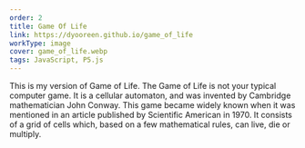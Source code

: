 ```yaml
---
order: 2
title: Game Of Life
link: https://dyooreen.github.io/game_of_life
workType: image
cover: game_of_life.webp
tags: JavaScript, P5.js
---
```


This is my version of Game of Life.
The Game of Life is not your typical computer game. It is a cellular automaton, and was invented by Cambridge mathematician John Conway. This game became widely known when it was mentioned in an article published by Scientific American in 1970. It consists of a grid of cells which, based on a few mathematical rules, can live, die or multiply.
